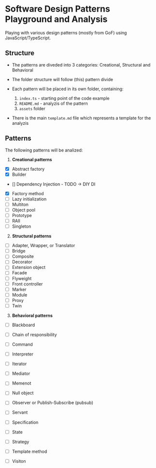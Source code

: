 # Software Design Patterns Playground and Analysis

Playing with various design patterns (mostly from GoF) using JavaScript/TypeScript.

## Structure

- The patterns are diveded into 3 categories: Creational, Structural and Behavioral
- The folder structure will follow (this) pattern divide
- Each pattern will be placed in its own folder, containing:
  1. `index.ts` - starting point of the code example
  2. `README.md` - analyzis of the pattern
  3. `assets` folder

- There is the main `template.md` file which represents a template for the analyzis

## Patterns

The following patterns will be analized:

1. **Creational patterns**
  - [x] Abstract factory
  - [x] Builder
  - [] Dependency Injection - TODO -> DIY DI
  - [x] Factory method
  - [ ] Lazy initialization
  - [ ] Multiton
  - [ ] Object pool
  - [ ] Prototype
  - [ ] RAII
  - [ ] Singleton

2. **Structural patterns**
  - [ ] Adapter, Wrapper, or Translator
  - [ ] Bridge
  - [ ] Composite
  - [ ] Decorator
  - [ ] Extension object
  - [ ] Facade
  - [ ] Flyweight
  - [ ] Front controller
  - [ ] Marker
  - [ ] Module
  - [ ] Proxy
  - [ ] Twin

3. **Behavioral patterns**
  - [ ] Blackboard
  - [ ] Chain of responsibility
  - [ ] Command
  - [ ] Interpreter
  - [ ] Iterator
  - [ ] Mediator
  - [ ] Memenot
  - [ ] Null object
  - [ ] Observer or Publish-Subscribe (pubsub)
  - [ ] Servant
  - [ ] Specification
  - [ ] State
  - [ ] Strategy
  - [ ] Template method
  - [ ] Visiton


